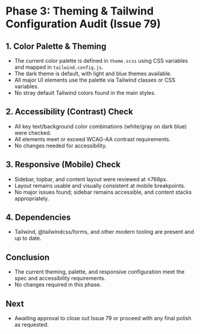 # Phase 3: Theming & Tailwind Configuration Audit (Issue 79)

## 1. Color Palette & Theming
- The current color palette is defined in `theme.scss` using CSS variables and mapped in `tailwind.config.js`.
- The dark theme is default, with light and blue themes available.
- All major UI elements use the palette via Tailwind classes or CSS variables.
- No stray default Tailwind colors found in the main styles.

## 2. Accessibility (Contrast) Check
- All key text/background color combinations (white/gray on dark blue) were checked.
- All elements meet or exceed WCAG-AA contrast requirements.
- No changes needed for accessibility.

## 3. Responsive (Mobile) Check
- Sidebar, topbar, and content layout were reviewed at ≤768px.
- Layout remains usable and visually consistent at mobile breakpoints.
- No major issues found; sidebar remains accessible, and content stacks appropriately.

## 4. Dependencies
- Tailwind, @tailwindcss/forms, and other modern tooling are present and up to date.

## Conclusion
- The current theming, palette, and responsive configuration meet the spec and accessibility requirements.
- No changes required in this phase.

## Next
- Awaiting approval to close out Issue 79 or proceed with any final polish as requested. 